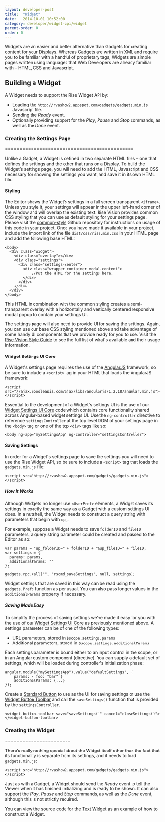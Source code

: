 ```yaml
---
layout: developer-post
title:  "Widget"
date:   2014-10-01 10:52:00
category: developer/widget-api/widget
parent-order: 0
order: 0
---
```


Widgets are an easier and better alternative than Gadgets for creating content for your Displays. Whereas Gadgets are written in XML and require you to be familiar with a handful of proprietary tags, Widgets are simple pages written using languages that Web Developers are already familiar with – HTML, CSS and Javascript.

## Building a Widget

A Widget needs to support the Rise Widget API by:

* Loading the `http://rvashow2.appspot.com/gadgets/gadgets.min.js` Javascript file.
* Sending the *Ready* event.
* Optionally providing support for the *Play*, *Pause* and *Stop* commands, as well as the *Done* event.


### Creating the Settings Page
=============================================

Unlike a Gadget, a Widget is defined in two separate HTML files – one that defines the settings and the other that runs on a Display. To build the Widget’s settings page, you will need to add the HTML, Javascript and CSS necessary for showing the settings you want, and save it in its own HTML file.

#### Styling

The Editor shows the Widget’s settings in a full screen transparent `<iframe>`. Unless you style it, your settings will appear in the upper left-hand corner of the window and will overlap the existing text. Rise Vision provides common CSS styling that you can use as default styling for your settings page. Please visit the [common-style](https://github.com/Rise-Vision/common-style) Github repository for instructions on usage of this code in your project. Once you have made it available in your project, include the import link of the file `dist/css/rise.min.css` in your HTML page and add the following base HTML:

```
<body>
  <div class="widget">
    <div class="overlay"></div>
    <div class="settings">
      <div class="settings-center">
        <div class="wrapper container modal-content">
        	//Put the HTML for the settings here.
        </div>
      </div>
    </div>
  </div>
</body>
```
This HTML in combination with the common styling creates a semi-transparent overlay with a horizontally and vertically centered responsive modal popup to contain your settings UI.

The settings page will also need to provide UI for saving the settings. Again, you can use our base CSS styling mentioned above and take advantage of some handy UI components that we provide ready for you to use. Visit the [Rise Vision Style Guide](http://rise-vision.github.io/style-guide/#/) to see the full list of what's available and their usage information. <!--In the context of saving settings we recommend the use of the [Widget Button Toolbar](http://rise-vision.github.io/style-guide/#/components/widget-button-toolbar) as it has been developed specifically for a widget settings page.-->

#### Widget Settings UI Core

A Widget's settings page requires the use of the [AngularJS](https://angularjs.org/) framework, so be sure to include a `<script>` tag in your HTML that loads the AngularJS framework:

`<script src="//ajax.googleapis.com/ajax/libs/angularjs/1.2.18/angular.min.js"></script>`

Essential to the development of a Widget's settings UI is the use of our [Widget Settings UI Core](https://github.com/Rise-Vision/widget-settings-ui-core) code which contains core functionality shared across Angular-based widget settings UI. Use the `ng-controller` directive to reference `settingsController` at the top level DOM of your settings page in the `<body>` tag or one of the top `<div>` tags like so:

```
<body ng-app="mySettingsApp" ng-controller="settingsController">
```

#### Saving Settings

In order for a Widget's settings page to save the settings you will need to use the Rise Widget API, so be sure to include a `<script>` tag that loads the `gadgets.min.js` file:

`<script src="http://rvashow2.appspot.com/gadgets/gadgets.min.js"></script>`

##### How It Works

Although Widgets no longer use `<UserPref>` elements, a Widget saves its settings in exactly the same way as a Gadget with a custom settings UI does. In a nutshell, the Widget needs to construct a query string with parameters that begin with `up_`.

For example, suppose a Widget needs to save `folderID` and `fileID` parameters, a query string parameter could be created and passed to the Editor as so:

```
var params = "up_folderID=" + folderID + "&up_fileID=" + fileID;
var settings = {
  params: params,
  additionalParams: ""
};

gadgets.rpc.call("", "rscmd_saveSettings", null, settings);
```

Widget settings that are saved in this way can be read using the `gadgets.Prefs` function as per usual. You can also pass longer values in the `additionalParams` property if necessary.

##### Saving Made Easy

To simplify the process of saving settings we've made it easy for you with the use of our [Widget Settings UI Core](https://github.com/Rise-Vision/widget-settings-ui-core) as previously mentioned above. A settings parameter can be of one of the following types:

* URL parameters, stored in `$scope.settings.params`
* Additional parameters, stored in `$scope.settings.additionalParams`

Each settings parameter is bound either to an input control in the scope, or in an Angular custom component (directive). You can supply a default set of settings, which will be loaded during controller's initialization phase:

```
angular.module("mySettingsApp").value("defaultSettings", {
	params: { foo: "bar" }
    additionalParams: {...}
});
```

Create a [Standard Button](http://rise-vision.github.io/style-guide/#/components/buttons) to use as the UI for saving settings or use the [Widget Button Toolbar](http://rise-vision.github.io/style-guide/#/components/widget-button-toolbar) and call the `saveSettings()` function that is provided by the `settingsController`.

```
<widget-button-toolbar save="saveSettings()" cancel="closeSettings()">
</widget-button-toolbar>
```

### Creating the Widget
=======================

There’s really nothing special about the Widget itself other than the fact that its functionality is separate from its settings, and it needs to load `gadgets.min.js`:

`<script src="http://rvashow2.appspot.com/gadgets/gadgets.min.js"></script>`

Just as with a Gadget, a Widget should send the *Ready* event to tell the Viewer when it has finished initializing and is ready to be shown. It can also support the *Play*, *Pause* and *Stop* commands, as well as the *Done* event, although this is not strictly required.

You can view the source code for the [Text Widget](https://github.com/Rise-Vision/widget-text) as an example of how to construct a Widget.